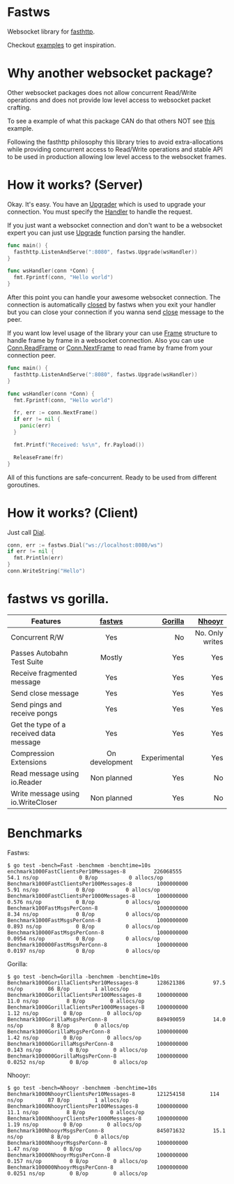 # Fastws

Websocket library for [fasthttp](https://github.com/valyala/fasthttp).

Checkout [examples](https://github.com/dgrr/fastws/blob/master/examples) to get inspiration.

# Why another websocket package?

Other websocket packages does not allow concurrent Read/Write operations
and does not provide low level access to websocket packet crafting.

To see a example of what this package CAN do that others NOT see [this](https://github.com/dgrr/fastws/blob/master/examples/concurrent_server.go) example.

Following the fasthttp philosophy this library tries to avoid extra-allocations
while providing concurrent access to Read/Write operations and stable API to be used
in production allowing low level access to the websocket frames.

# How it works? (Server)

Okay. It's easy. You have an
[Upgrader](https://godoc.org/github.com/dgrr/fastws#Upgrader)
which is used to upgrade your connection.
You must specify the
[Handler](https://godoc.org/github.com/dgrr/fastws#Upgrader.Handler)
to handle the request.

If you just want a websocket connection and don't want to be
a websocket expert you can just
use [Upgrade](https://godoc.org/github.com/dgrr/fastws#Upgrade) function parsing the
handler.

```go
func main() {
  fasthttp.ListenAndServe(":8080", fastws.Upgrade(wsHandler))
}

func wsHandler(conn *Conn) {
  fmt.Fprintf(conn, "Hello world")
}
```

After this point you can handle your awesome websocket connection.
The connection is automatically
[closed](https://github.com/dgrr/fastws/blob/master/upgrader.go#L80)
by fastws when you exit your handler but you can close
your connection if you wanna send
[close](https://godoc.org/github.com/dgrr/fastws#Conn.Close) message to the peer.

If you want low level usage of the library your can use
[Frame](https://godoc.org/github.com/dgrr/fastws#Frame) structure
to handle frame by frame in a websocket connection.
Also you can use
[Conn.ReadFrame](https://godoc.org/github.com/dgrr/fastws#Conn.ReadFrame) or
[Conn.NextFrame](https://godoc.org/github.com/dgrr/fastws#Conn.NextFrame) to read
frame by frame from your connection peer.

```go
func main() {
  fasthttp.ListenAndServe(":8080", fastws.Upgrade(wsHandler))
}

func wsHandler(conn *Conn) {
  fmt.Fprintf(conn, "Hello world")

  fr, err := conn.NextFrame()
  if err != nil {
    panic(err)
  }

  fmt.Printf("Received: %s\n", fr.Payload())

  ReleaseFrame(fr)
}
```

All of this functions are safe-concurrent. Ready to be used from different goroutines.

# How it works? (Client)

Just call [Dial](https://godoc.org/github.com/dgrr/fastws#Dial).

```go
conn, err := fastws.Dial("ws://localhost:8080/ws")
if err != nil {
  fmt.Println(err)
}
conn.WriteString("Hello")
```

# fastws vs gorilla.

| Features | [fastws](https://github.com/dgrr/fastws) | [Gorilla](https://github.com/savsgio/websocket)| [Nhooyr](https://github.com/nhooyr/websocket)
| --------------------------------------- |:--------------:| ------------:| ---------------:|
| Concurrent R/W                          | Yes            | No           | No. Only writes |
| Passes Autobahn Test Suite              | Mostly         | Yes          | Yes             |
| Receive fragmented message              | Yes            | Yes          | Yes             |
| Send close message                      | Yes            | Yes          | Yes             |
| Send pings and receive pongs            | Yes            | Yes          | Yes             |
| Get the type of a received data message | Yes            | Yes          | Yes             |
| Compression Extensions                  | On development | Experimental | Yes             |
| Read message using io.Reader            | Non planned    | Yes          | No              |
| Write message using io.WriteCloser      | Non planned    | Yes          | No              |

# Benchmarks

Fastws:

```
$ go test -bench=Fast -benchmem -benchtime=10s
enchmark1000FastClientsPer10Messages-8         226068555               54.1 ns/op             0 B/op          0 allocs/op
Benchmark1000FastClientsPer100Messages-8        1000000000               5.91 ns/op            0 B/op          0 allocs/op
Benchmark1000FastClientsPer1000Messages-8       1000000000               0.576 ns/op           0 B/op          0 allocs/op
Benchmark100FastMsgsPerConn-8                   1000000000               8.34 ns/op            0 B/op          0 allocs/op
Benchmark1000FastMsgsPerConn-8                  1000000000               0.893 ns/op           0 B/op          0 allocs/op
Benchmark10000FastMsgsPerConn-8                 1000000000               0.0954 ns/op          0 B/op          0 allocs/op
Benchmark100000FastMsgsPerConn-8                1000000000               0.0197 ns/op          0 B/op          0 allocs/op
```

Gorilla:
```
$ go test -bench=Gorilla -benchmem -benchtime=10s
Benchmark1000GorillaClientsPer10Messages-8      128621386         97.5 ns/op        86 B/op        1 allocs/op
Benchmark1000GorillaClientsPer100Messages-8     1000000000          11.0 ns/op         8 B/op        0 allocs/op
Benchmark1000GorillaClientsPer1000Messages-8    1000000000           1.12 ns/op        0 B/op        0 allocs/op
Benchmark100GorillaMsgsPerConn-8                849490059         14.0 ns/op         8 B/op        0 allocs/op
Benchmark1000GorillaMsgsPerConn-8               1000000000           1.42 ns/op        0 B/op        0 allocs/op
Benchmark10000GorillaMsgsPerConn-8              1000000000           0.143 ns/op         0 B/op        0 allocs/op
Benchmark100000GorillaMsgsPerConn-8             1000000000           0.0252 ns/op        0 B/op        0 allocs/op
```

Nhooyr:
```
$ go test -bench=Nhooyr -benchmem -benchtime=10s
Benchmark1000NhooyrClientsPer10Messages-8       121254158        114 ns/op        87 B/op        1 allocs/op
Benchmark1000NhooyrClientsPer100Messages-8      1000000000          11.1 ns/op         8 B/op        0 allocs/op
Benchmark1000NhooyrClientsPer1000Messages-8     1000000000           1.19 ns/op        0 B/op        0 allocs/op
Benchmark100NhooyrMsgsPerConn-8                 845071632         15.1 ns/op         8 B/op        0 allocs/op
Benchmark1000NhooyrMsgsPerConn-8                1000000000           1.47 ns/op        0 B/op        0 allocs/op
Benchmark10000NhooyrMsgsPerConn-8               1000000000           0.157 ns/op         0 B/op        0 allocs/op
Benchmark100000NhooyrMsgsPerConn-8              1000000000           0.0251 ns/op        0 B/op        0 allocs/op
```
